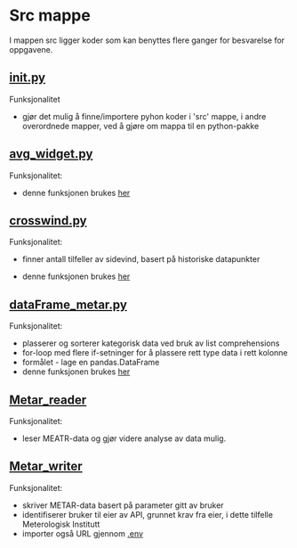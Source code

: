 
# Src mappe

I mappen src ligger koder som kan benyttes flere ganger for besvarelse for oppgavene.

## [__init__.py](__init__.py)

Funksjonalitet
- gjør det mulig å finne/importere pyhon koder i 'src' mappe, i andre overordnede mapper, ved å gjøre om mappa til en python-pakke

## [avg_widget.py](avg_widget.py)

Funksjonalitet: 
- denne funksjonen brukes [her](../notebooks/05_visualisering.ipynb)

## [crosswind.py](crosswind.py)
Funksjonalitet:
- finner antall tilfeller av sidevind, basert på historiske datapunkter

- denne funksjonen brukes [her](../notebooks/04_dataanalyse.ipynb)

## [dataFrame_metar.py](dataFrame_metar.py)
Funksjonalitet:
- plasserer og sorterer kategorisk data ved bruk av list comprehensions
- for-loop med flere if-setninger for å plassere rett type data i rett kolonne
- formålet - lage en pandas.DataFrame
- denne funksjonen brukes [her](../notebooks/03_databehandling.ipynb)


## [Metar_reader](metar_reader.py)
Funksjonalitet:

- leser MEATR-data og gjør videre analyse av data mulig.


## [Metar_writer](metar_writer.py) 

Funksjonalitet:
- skriver METAR-data basert på parameter gitt av bruker
- identifiserer bruker til eier av API, grunnet krav fra eier, i dette tilfelle Meterologisk Institutt
- importer også URL gjennom [.env](../.env)
 